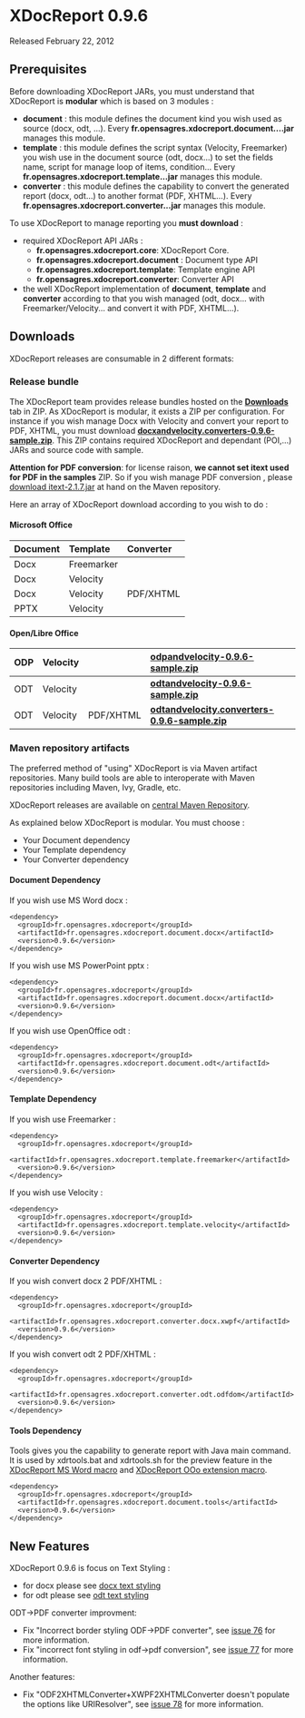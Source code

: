 # XDocReport 0.9.6 #

Released February 22, 2012

## Prerequisites ##

Before downloading XDocReport JARs, you must understand that XDocReport is **modular** which is based on 3 modules :

  * **document** : this module defines the document kind you wish used as source (docx, odt, ...). Every **fr.opensagres.xdocreport.document....jar** manages this module.
  * **template** : this module defines the script syntax (Velocity, Freemarker) you wish use in the document source (odt, docx...) to set the fields name, script for manage loop of items, condition... Every **fr.opensagres.xdocreport.template...jar** manages this module.
  * **converter** : this module defines the capability to convert the generated report (docx, odt...) to another format (PDF, XHTML...). Every **fr.opensagres.xdocreport.converter...jar** manages this module.

To use XDocReport to manage reporting you **must download** :

  * required XDocReport API JARs :
    * **fr.opensagres.xdocreport.core**: XDocReport Core.
    * **fr.opensagres.xdocreport.document** : Document type API
    * **fr.opensagres.xdocreport.template**: Template engine API
    * **fr.opensagres.xdocreport.converter**: Converter API
  * the well XDocReport implementation of **document**, **template** and **converter** according to that you wish managed (odt, docx... with Freemarker/Velocity... and convert it with PDF, XHTML...).

## Downloads ##

XDocReport releases are consumable in 2 different formats:

### Release bundle ###

The XDocReport team provides release bundles hosted on the **[Downloads](http://code.google.com/p/xdocreport/downloads/list)** tab in ZIP. As XDocReport is modular, it exists a ZIP per configuration. For instance if you wish manage Docx with Velocity and convert your report to PDF, XHTML, you must download **[docxandvelocity.converters-0.9.6-sample.zip](http://code.google.com/p/xdocreport/downloads/list)**. This ZIP contains required XDocReport and dependant (POI,...) JARs and source code with sample.

**Attention for PDF conversion**: for license raison, **we cannot set itext used for PDF in the samples** ZIP. So if you wish manage PDF conversion , please [download itext-2.1.7.jar](http://search.maven.org/#artifactdetails|com.lowagie|itext|2.1.7|jar) at hand on the Maven repository.

Here an array of XDocReport download according to you wish to do :

#### Microsoft Office ####

| **Document** | **Template** | **Converter** |
|:-------------|:-------------|:--------------|
| Docx         | Freemarker   |     | **[docxandfreemarker-0.9.6-sample.zip](http://code.google.com/p/xdocreport/downloads/list)** |
| Docx         | Velocity     |       | **[docxandvelocity-0.9.6-sample.zip](http://code.google.com/p/xdocreport/downloads/list)** |
| Docx         | Velocity     |     PDF/XHTML      | **[docxandvelocity.converters-0.9.6-sample.zip](http://code.google.com/p/xdocreport/downloads/list)** |
| PPTX         | Velocity     |               | **[pptxandvelocity-0.9.6-sample.zip](http://code.google.com/p/xdocreport/downloads/list)** |

#### Open/Libre Office ####

| ODP       | Velocity |      | **[odpandvelocity-0.9.6-sample.zip](http://code.google.com/p/xdocreport/downloads/list)** |
|:----------|:---------|:-----|:------------------------------------------------------------------------------------------|
| ODT       | Velocity |      | **[odtandvelocity-0.9.6-sample.zip](http://code.google.com/p/xdocreport/downloads/list)** |
| ODT       | Velocity |     PDF/XHTML      | **[odtandvelocity.converters-0.9.6-sample.zip](http://code.google.com/p/xdocreport/downloads/list)** |

### Maven repository artifacts ###

The preferred method of "using" XDocReport is via Maven artifact repositories. Many build tools are able to interoperate with Maven repositories including Maven, Ivy, Gradle, etc.

XDocReport releases are available on [central Maven Repository](http://search.maven.org/#search|ga|1|xdocreport).

As explained below XDocReport is modular. You must choose :

  * Your Document dependency
  * Your Template dependency
  * Your Converter dependency

#### Document Dependency ####

If you wish use MS Word docx :

```
<dependency>
  <groupId>fr.opensagres.xdocreport</groupId>
  <artifactId>fr.opensagres.xdocreport.document.docx</artifactId>
  <version>0.9.6</version>
</dependency>
```


If you wish use MS PowerPoint pptx :

```
<dependency>
  <groupId>fr.opensagres.xdocreport</groupId>
  <artifactId>fr.opensagres.xdocreport.document.docx</artifactId>
  <version>0.9.6</version>
</dependency>
```

If you wish use OpenOffice odt :

```
<dependency>
  <groupId>fr.opensagres.xdocreport</groupId>
  <artifactId>fr.opensagres.xdocreport.document.odt</artifactId>
  <version>0.9.6</version>
</dependency>
```

#### Template Dependency ####

If you wish use Freemarker :

```
<dependency>
  <groupId>fr.opensagres.xdocreport</groupId>
  <artifactId>fr.opensagres.xdocreport.template.freemarker</artifactId>
  <version>0.9.6</version>
</dependency>
```

If you wish use Velocity :

```
<dependency>
  <groupId>fr.opensagres.xdocreport</groupId>
  <artifactId>fr.opensagres.xdocreport.template.velocity</artifactId>
  <version>0.9.6</version>
</dependency>
```

#### Converter Dependency ####

If you wish convert docx 2 PDF/XHTML :

```
<dependency>
  <groupId>fr.opensagres.xdocreport</groupId>
  <artifactId>fr.opensagres.xdocreport.converter.docx.xwpf</artifactId>
  <version>0.9.6</version>
</dependency>
```

If you wish convert odt 2 PDF/XHTML  :

```
<dependency>
  <groupId>fr.opensagres.xdocreport</groupId>
  <artifactId>fr.opensagres.xdocreport.converter.odt.odfdom</artifactId>
  <version>0.9.6</version>
</dependency>
```

#### Tools Dependency ####

Tools gives you the capability to generate report with Java main command. It is used by xdrtools.bat and xdrtools.sh for the preview feature in the [XDocReport MS Word macro](http://code.google.com/p/xdocreport/wiki/DocxReportingQuickStart) and [XDocReport OOo extension macro](http://code.google.com/p/xdocreport/wiki/ODTReportingQuickStart).

```
<dependency>
  <groupId>fr.opensagres.xdocreport</groupId>
  <artifactId>fr.opensagres.xdocreport.document.tools</artifactId>
  <version>0.9.6</version>
</dependency>
```

## New Features ##

XDocReport 0.9.6 is focus on Text Styling :

  * for docx please see [docx text styling](http://code.google.com/p/xdocreport/wiki/DocxReportingJavaMainTextStyling)
  * for odt please see [odt text styling](http://code.google.com/p/xdocreport/wiki/ODTReportingJavaMainTextStyling)

ODT->PDF converter improvment:

  * Fix "Incorrect border styling ODF->PDF converter", see [issue 76](http://code.google.com/p/xdocreport/issues/detail?id=76) for more information.
  * Fix "incorrect font styling in odf->pdf conversion", see [issue 77](http://code.google.com/p/xdocreport/issues/detail?id=77) for more information.

Another features:

  * Fix "ODF2XHTMLConverter+XWPF2XHTMLConverter doesn't populate the options like URIResolver", see [issue 78](http://code.google.com/p/xdocreport/issues/detail?id=78) for more information.